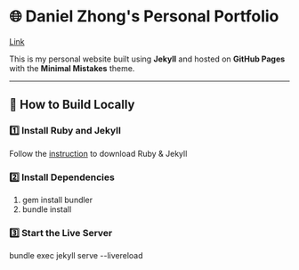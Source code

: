 # 🌐 Daniel Zhong's Personal Portfolio

[Link](https://danielzhong.github.io/)

This is my personal website built using **Jekyll** and hosted on **GitHub Pages** with the **Minimal Mistakes** theme.

---

## 🚀 **How to Build Locally**

### **1️⃣ Install Ruby and Jekyll**
Follow the [instruction](https://jekyllrb.com/docs/installation/) to download Ruby & Jekyll

### **2️⃣ Install Dependencies**
1. gem install bundler
2. bundle install

### **3️⃣ Start the Live Server**
bundle exec jekyll serve --livereload
